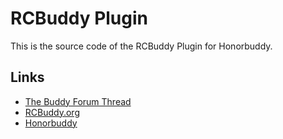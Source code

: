 RCBuddy Plugin
=====

This is the source code of the RCBuddy Plugin for Honorbuddy.

## Links #

* [The Buddy Forum Thread](http://www.thebuddyforum.com/honorbuddy-forum/plugins/monitoring/156883-rcbuddy-remote-control-tool-buddy-bots.html)
* [RCBuddy.org](http://rcbuddy.org/)
* [Honorbuddy](http://www.honorbuddy.com/)
